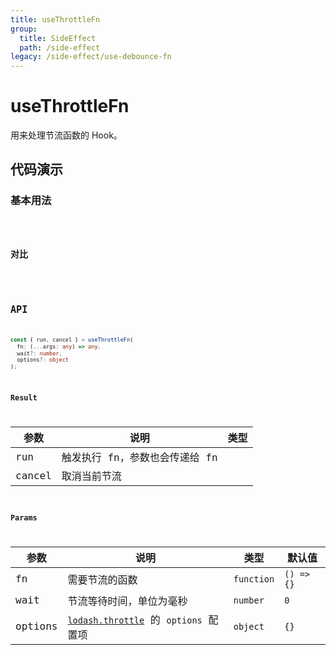 ```yaml
---
title: useThrottleFn
group:
  title: SideEffect
  path: /side-effect
legacy: /side-effect/use-debounce-fn
---
```


# useThrottleFn

用来处理节流函数的 Hook。

## 代码演示

### 基本用法

<code src="./demos/Demo1.tsx" />

### 对比

<code src="./demos/Demo2.tsx" />

## API

```typescript
const { run, cancel } = useThrottleFn(
  fn: (...args: any) => any,
  wait?: number,
  options?: object
);
```

### Result

| 参数   | 说明                           | 类型 |
| ------ | ------------------------------ | ---- |
| run    | 触发执行 fn，参数也会传递给 fn |
| cancel | 取消当前节流                   |

### Params

| 参数 | 说明 | 类型 | 默认值 |
| --- | --- | --- | --- |
| fn | 需要节流的函数 | `function` | `() => {}` |
| wait | 节流等待时间，单位为毫秒 | `number` | `0` |
| options | [`lodash.throttle`](https://www.lodashjs.com/docs/latest#_throttlefunc-wait0-options) 的 `options` 配置项 | `object` | `{}` |
